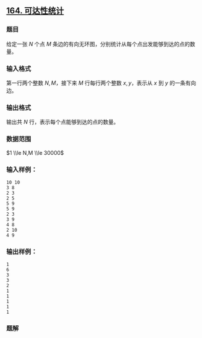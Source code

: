 ## [164\. 可达性统计](https://www.acwing.com/problem/content/166/)

### 题目

给定一张 $N$ 个点 $M$ 条边的有向无环图，分别统计从每个点出发能够到达的点的数量。

### 输入格式

第一行两个整数 $N,M$，接下来 $M$ 行每行两个整数 $x,y$，表示从 $x$ 到 $y$ 的一条有向边。

### 输出格式

输出共 $N$ 行，表示每个点能够到达的点的数量。

### 数据范围

$1 \\le N,M \\le 30000$

### 输入样例：

```
10 10
3 8
2 3
2 5
5 9
5 9
2 3
3 9
4 8
2 10
4 9
```

### 输出样例：

```
1
6
3
3
2
1
1
1
1
1
```

### 题解

